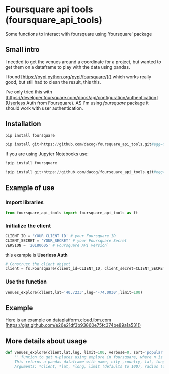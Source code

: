 # Foursquare api tools (foursquare\_api\_tools)
Some functions to interact with foursquare using 'foursquare' package

## Small intro

I needed to get the venues around a coordinate for a project, but wanted to get them on a dataframe to play with the data using pandas.

I found [https://pypi.python.org/pypi/foursquare/]() which works really good, but still had to clean the result, this this.

I've only tried this with [https://developer.foursquare.com/docs/api/configuration/authentication](Userless Auth from Foursquare). AS I'm using _foursquare_ package it should work with user authentication.


## Installation

```python 
pip install foursquare

pip install git+https://github.com/dacog/foursquare_api_tools.git#egg=foursquare_api_tools
```
If you are using Jupyter Notebooks use:

```python
!pip install foursquare

!pip install git+https://github.com/dacog/foursquare_api_tools.git#egg=foursquare_api_tools
```

## Example of use

### Import libraries

```python
from foursquare_api_tools import foursquare_api_tools as ft
````

### Initialize the client
```python
CLIENT_ID = 'YOUR_CLIENT_ID' # your Foursquare ID
CLIENT_SECRET = 'YOUR_SECRET' # your Foursquare Secret
VERSION = '20180605' # Foursquare API version`
```
this example is **Userless Auth**

```python 
# Construct the client object 
client = fs.Foursquare(client_id=CLIENT_ID, client_secret=CLIENT_SECRET, version=VERSION)
```

### Use the function
```python
venues_explore(client,lat='40.7233',lng='-74.0030',limit=100)
```

## Example

Here is an example on dataplatform.cloud.ibm.com
[https://gist.github.com/e26e21df3b93860e75fc374be89a1a53]()

## More details about usage
```python
def venues_explore(client,lat,lng, limit=100, verbose=0, sort='popular', radius=2000, offset=1, day='any'):
	'''funtion to get n-places using explore in foursquare, where n is the limit when calling the function.
	This returns a pandas dataframe with name, city ,country, lat, long, address and main category as columns
	Arguments: *client, *lat, *long, limit (defaults to 100), radius (defaults to 2000), verbose (defaults to 0), offset (defaults to 1), day (defaults to any)'''
